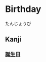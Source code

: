 # Birthday
たんじょうび
## Kanji
### [誕](Kanji/kanji-dict/誕.md)[生](Kanji/kanji-dict/生.md)[日](Kanji/kanji-dict/日.md)